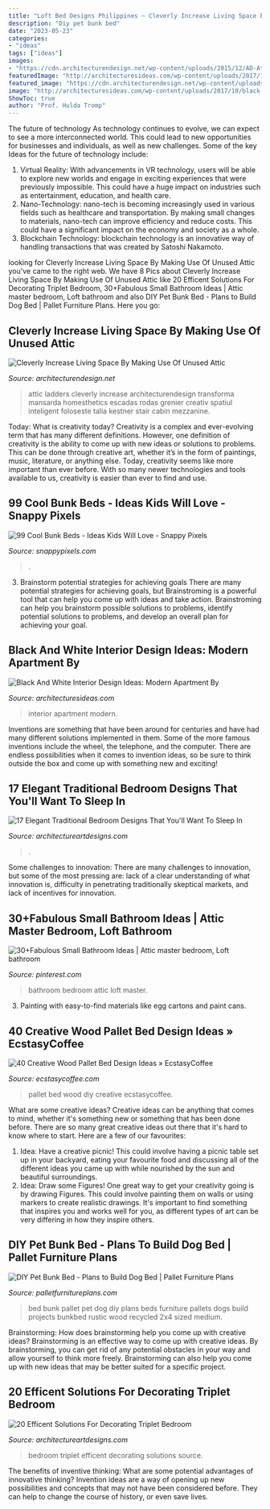 ```yaml
---
title: "Loft Bed Designs Philippines ~ Cleverly Increase Living Space By Making Use Of Unused Attic"
description: "Diy pet bunk bed"
date: "2023-05-23"
categories:
- "ideas"
tags: ["ideas"]
images:
- "https://cdn.architecturendesign.net/wp-content/uploads/2015/12/AD-Attic-Living-Space-Design-19.jpg"
featuredImage: "http://architecturesideas.com/wp-content/uploads/2017/10/black-and-white-interior-design-ideas-13.jpg"
featured_image: "https://cdn.architecturendesign.net/wp-content/uploads/2015/12/AD-Attic-Living-Space-Design-19.jpg"
image: "http://architecturesideas.com/wp-content/uploads/2017/10/black-and-white-interior-design-ideas-13.jpg"
ShowToc: true
author: "Prof. Hulda Tromp"
---
```



The future of technology
As technology continues to evolve, we can expect to see a more interconnected world. This could lead to new opportunities for businesses and individuals, as well as new challenges. Some of the key Ideas for the future of technology include: 
1. Virtual Reality: With advancements in VR technology, users will be able to explore new worlds and engage in exciting experiences that were previously impossible. This could have a huge impact on industries such as entertainment, education, and health care.
2. Nano-Technology: nano-tech is becoming increasingly used in various fields such as healthcare and transportation. By making small changes to materials, nano-tech can improve efficiency and reduce costs. This could have a significant impact on the economy and society as a whole. 
3. Blockchain Technology: blockchain technology is an innovative way of handling transactions that was created by Satoshi Nakamoto.

	

		
looking for Cleverly Increase Living Space By Making Use Of Unused Attic you've came to the right web. We have 8 Pics about Cleverly Increase Living Space By Making Use Of Unused Attic like 20 Efficent Solutions For Decorating Triplet Bedroom, 30+Fabulous Small Bathroom Ideas | Attic master bedroom, Loft bathroom and also DIY Pet Bunk Bed - Plans to Build Dog Bed | Pallet Furniture Plans. Here you go:
		
    
## Cleverly Increase Living Space By Making Use Of Unused Attic

<img loading=lazy src="https://cdn.architecturendesign.net/wp-content/uploads/2015/12/AD-Attic-Living-Space-Design-19.jpg" onerror="this.onerror=null;this.src='https://tse2.mm.bing.net/th?id=OIP.uFU7mKTH0Udx7MIJ_xvSzgHaLH&amp;pid=15.1';" alt="Cleverly Increase Living Space By Making Use Of Unused Attic">

_Source: architecturendesign.net_

>attic ladders cleverly increase architecturendesign transforma mansarda homesthetics escadas rodas grenier creativ spatiul inteligent foloseste talia kestner stair cabin mezzanine. 

	

Today: What is creativity today?
Creativity is a complex and ever-evolving term that has many different definitions. However, one definition of creativity is the ability to come up with new ideas or solutions to problems. This can be done through creative art, whether it’s in the form of paintings, music, literature, or anything else. Today, creativity seems like more important than ever before. With so many newer technologies and tools available to us, creativity is easier than ever to find and use.

    
## 99 Cool Bunk Beds - Ideas Kids Will Love - Snappy Pixels

<img loading=lazy src="https://snappypixels.com/wp-content/uploads/2014/02/cool-bunk-bed-ideas-67.jpg" onerror="this.onerror=null;this.src='https://tse3.mm.bing.net/th?id=OIP.v400vRAlJaR43yzaqZ8OLwHaJ4&amp;pid=15.1';" alt="99 Cool Bunk Beds - Ideas Kids Will Love - Snappy Pixels">

_Source: snappypixels.com_

>. 

	

3. Brainstorm potential strategies for achieving goals
There are many potential strategies for achieving goals, but Brainstroming is a powerful tool that can help you come up with ideas and take action. Brainstroming can help you brainstorm possible solutions to problems, identify potential solutions to problems, and develop an overall plan for achieving your goal.

    
## Black And White Interior Design Ideas: Modern Apartment By

<img loading=lazy src="http://architecturesideas.com/wp-content/uploads/2017/10/black-and-white-interior-design-ideas-13.jpg" onerror="this.onerror=null;this.src='https://tse3.mm.bing.net/th?id=OIP.ZHsPvzgigB7k9ipf3ZLhWAHaE0&amp;pid=15.1';" alt="Black And White Interior Design Ideas: Modern Apartment By">

_Source: architecturesideas.com_

>interior apartment modern. 

	

Inventions are something that have been around for centuries and have had many different solutions implemented in them. Some of the more famous inventions include the wheel, the telephone, and the computer. There are endless possibilities when it comes to invention ideas, so be sure to think outside the box and come up with something new and exciting!

    
## 17 Elegant Traditional Bedroom Designs That You&#039;ll Want To Sleep In

<img loading=lazy src="https://www.architectureartdesigns.com/wp-content/uploads/2015/07/17-Elegant-Traditional-Bedroom-Designs-That-Youll-Want-To-Sleep-In-10.jpg" onerror="this.onerror=null;this.src='https://tse4.mm.bing.net/th?id=OIP.ZhWRT0l6jAbd9J2P5MoFUAHaE4&amp;pid=15.1';" alt="17 Elegant Traditional Bedroom Designs That You&#039;ll Want To Sleep In">

_Source: architectureartdesigns.com_

>. 

	

Some challenges to innovation:
There are many challenges to innovation, but some of the most pressing are: lack of a clear understanding of what innovation is, difficulty in penetrating traditionally skeptical markets, and lack of incentives for innovation.

    
## 30+Fabulous Small Bathroom Ideas | Attic Master Bedroom, Loft Bathroom

<img loading=lazy src="https://i.pinimg.com/736x/ef/1f/e2/ef1fe2d539d901deac69cc5a7a9542c1.jpg" onerror="this.onerror=null;this.src='https://tse1.mm.bing.net/th?id=OIP.ELszitNBoxyPRX5hdt_MQQHaLH&amp;pid=15.1';" alt="30+Fabulous Small Bathroom Ideas | Attic master bedroom, Loft bathroom">

_Source: pinterest.com_

>bathroom bedroom attic loft master. 

	

3. Painting with easy-to-find materials like egg cartons and paint cans.

    
## 40 Creative Wood Pallet Bed Design Ideas » EcstasyCoffee

<img loading=lazy src="https://i1.wp.com/www.ecstasycoffee.com/wp-content/uploads/2016/10/pallet-bed-diy.jpg" onerror="this.onerror=null;this.src='https://tse2.mm.bing.net/th?id=OIP.7tX0ALH8GeyJk6Dfd31vhQHaJ3&amp;pid=15.1';" alt="40 Creative Wood Pallet Bed Design Ideas » EcstasyCoffee">

_Source: ecstasycoffee.com_

>pallet bed wood diy creative ecstasycoffee. 

	

What are some creative ideas?
Creative ideas can be anything that comes to mind, whether it's something new or something that has been done before. There are so many great creative ideas out there that it's hard to know where to start. Here are a few of our favourites: 
1. Idea: Have a creative picnic! This could involve having a picnic table set up in your backyard, eating your favourite food and discussing all of the different ideas you came up with while nourished by the sun and beautiful surroundings. 
2. Idea: Draw some Figures! One great way to get your creativity going is by drawing Figures. This could involve painting them on walls or using markers to create realistic drawings. It's important to find something that inspires you and works well for you, as different types of art can be very differing in how they inspire others. 

    
## DIY Pet Bunk Bed - Plans To Build Dog Bed | Pallet Furniture Plans

<img loading=lazy src="http://palletfurnitureplans.com/wp-content/uploads/2014/03/pet-bunk-bed-1.jpg" onerror="this.onerror=null;this.src='https://tse1.mm.bing.net/th?id=OIP.XSC9WKQlwrbe4CPkPzPheQHaJ4&amp;pid=15.1';" alt="DIY Pet Bunk Bed - Plans to Build Dog Bed | Pallet Furniture Plans">

_Source: palletfurnitureplans.com_

>bed bunk pallet pet dog diy plans beds furniture pallets dogs build projects bunkbed rustic wood recycled 2x4 sized medium. 

	

Brainstorming: How does brainstorming help you come up with creative ideas?
Brainstorming is an effective way to come up with creative ideas. By brainstorming, you can get rid of any potential obstacles in your way and allow yourself to think more freely. Brainstorming can also help you come up with new ideas that may be better suited for a specific project.

    
## 20 Efficent Solutions For Decorating Triplet Bedroom

<img loading=lazy src="https://www.architectureartdesigns.com/wp-content/uploads/2015/05/159-630x941.jpg" onerror="this.onerror=null;this.src='https://tse1.mm.bing.net/th?id=OIP.kQl6ac5BEWWyn_kLW4s5XwHaLD&amp;pid=15.1';" alt="20 Efficent Solutions For Decorating Triplet Bedroom">

_Source: architectureartdesigns.com_

>bedroom triplet efficent decorating solutions source. 

	

The benefits of inventive thinking: What are some potential advantages of innovative thinking?
Invention ideas are a way of opening up new possibilities and concepts that may not have been considered before. They can help to change the course of history, or even save lives.

